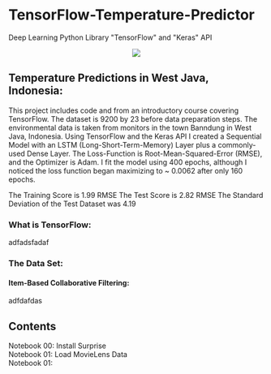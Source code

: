 # TensorFlow-Temperature-Predictor
Deep Learning Python Library "TensorFlow" and "Keras" API
<center><img src="Images/surpriselib.png"/></center>

## Temperature Predictions in West Java, Indonesia:
This project includes code and from an introductory course covering TensorFlow.  The dataset is 9200 by 23 before data preparation steps.  The environmental data is taken from monitors in the town Banndung in West Java, Indonesia.  Using TensorFlow and the Keras API I created a Sequential Model with an LSTM (Long-Short-Term-Memory) Layer plus a commonly-used Dense Layer.  The Loss-Function is Root-Mean-Squared-Error (RMSE), and the Optimizer is Adam.  I fit the model using 400 epochs, although I noticed the loss function began maximizing to ~ 0.0062 after only 160 epochs. 

The Training Score is 1.99 RMSE
The Test Score is 2.82 RMSE
The Standard Deviation of the Test Dataset was 4.19

### What is TensorFlow: 
adfadsfadaf

### The Data Set: 

#### Item-Based Collaborative Filtering:
adfdafdas

## Contents
Notebook 00: Install Surprise<br>
Notebook 01: Load MovieLens Data<br>
Notebook 01: 
